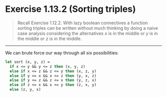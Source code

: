 # Exercise 1.13.2 (Sorting triples)

> Recall Exercise 1.12.2.
> With lazy boolean connectives a function sorting triples can be written without much thinking by doing a naive case analysis considering the alternatives $x$ is in the middle or $y$ is in the middle or $z$ is in the middle.

---

We can brute force our way through all six possibilities:
```ocaml
let sort (x, y, z) =
  if x <= y && y <= z then (x, y, z)
  else if x <= z && z <= y then (x, z, y)
  else if y <= x && x <= z then (y, x, z)
  else if y <= z && z <= x then (y, z, x)
  else if z <= x && x <= y then (z, x, y)
  else (z, y, x)
```
